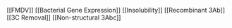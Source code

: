 [[FMDV]]
[[Bacterial Gene Expression]]
[[Insolubility]]
[[Recombinant 3Ab]]
[[3C Removal]]
[[Non-structural 3Abc]]
